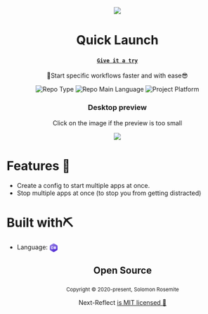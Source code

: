 <p align="center">
<img src="https://github.com/SolomonRosemite/WPF-QuickLaunch/assets/60587271/92598d8e-4745-4ef0-ae1c-134b0abe4211" width="80">
  <h1 align="center">Quick Launch</h1>
  <h4 align="center"><a href="https://github.com/SolomonRosemite/WPF-QuickLaunch/releases/"><code>Give it a try</code></a></h4>
  <p align="center">🚀Start specific workflows faster and with ease😎</p>
  <p align="center">
    <img src="https://img.shields.io/badge/type-project-orange?style=flat-square" alt="Repo Type" />
    <img src="https://img.shields.io/badge/language-csharp-brightgreen?style=flat-square" alt="Repo Main Language" />
    <img src="https://img.shields.io/badge/platform-windows-blue?style=flat-square" alt="Project Platform" />
  </p>

<p align="center"><h3 align="center">Desktop preview</h3></p>
<p align="center">Click on the image if the preview is too small</p>
<p align="center"> 
  <img src="https://github.com/SolomonRosemite/WPF-QuickLaunch/assets/60587271/0390934b-2e35-484c-83c7-f0d2c91068b5" />
</p>


# Features 📖
- Create a config to start multiple apps at once.
- Stop multiple apps at once (to stop you from getting distracted)

# Built with⛏️

- Language:
<code><img height="20" align="top" src="https://raw.githubusercontent.com/github/explore/80688e429a7d4ef2fca1e82350fe8e3517d3494d/topics/csharp/csharp.png"></code>

  <h2 align="center">
    Open Source
  </h2>
  <p align="center">
    <sub>Copyright © 2020-present, Solomon Rosemite</sub>
  </p>
  <p align="center">Next-Reflect <a href="https://github.com/SolomonRosemite/Next-Reflect/blob/master/LICENSE">is MIT licensed 💖</a>
  </p>
</p>
